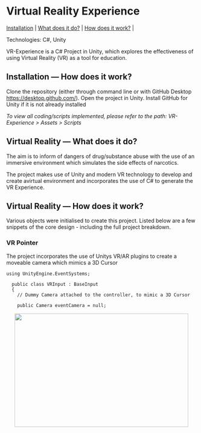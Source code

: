 # Virtual Reality Experience

[Installation](#Installation) | [What does it do?](#VR) | [How does it work?](#VR) |

Technologies: C#, Unity

VR-Experience is a C# Project in Unity, which explores the effectiveness of using Virtual Reality (VR) as a tool for education.

## <a name="Installation">Installation — How does it work?</a>

Clone the repository (either through command line or with GitHub Desktop https://desktop.github.com/). Open the project in Unity. Install GitHub for Unity if it is not already installed

_To view all coding/scripts implemented, please refer to the path:_
_VR-Experience > Assets > Scripts_

## <a name="VR">Virtual Reality — What does it do?</a>

The aim is to inform of dangers of drug/substance abuse with the use of an immersive environment which simulates the side effects of narcotics.

The project makes use of Unity and modern VR technology to develop and create avirtual environment and incorporates the use of C# to generate the VR Experience.

## <a name="VR">Virtual Reality — How does it work?</a>

Various objects were initialised to create this project. Listed below are a few snippets of the core design - including the full project breakdown.

### VR Pointer

The project incorporates the use of Unitys VR/AR plugins to create a moveable camera which mimics a 3D Cursor

``` 
using UnityEngine.EventSystems;

  public class VRInput : BaseInput
  {
    // Dummy Camera attached to the controller, to mimic a 3D Cursor
    
    public Camera eventCamera = null;
```

<p align="center">
  <img width="460" height="300" src="image.png">
</p>


